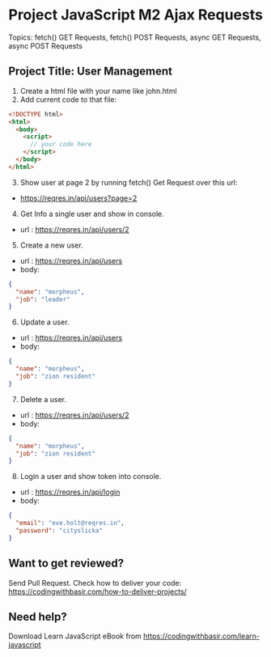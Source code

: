 # Project JavaScript M2 Ajax Requests

Topics: fetch() GET Requests,
fetch() POST Requests,
async GET Requests,
async POST Requests

## Project Title: User Management

1. Create a html file with your name like john.html
2. Add current code to that file:

```html
<!DOCTYPE html>
<html>
  <body>
    <script>
      // your code here
    </script>
  </body>
</html>
```

3. Show user at page 2 by running fetch() Get Request over this url:

- https://reqres.in/api/users?page=2

4. Get Info a single user and show in console.

- url : https://reqres.in/api/users/2

5. Create a new user.

- url : https://reqres.in/api/users
- body:

```json
{
  "name": "morpheus",
  "job": "leader"
}
```

6. Update a user.

- url : https://reqres.in/api/users
- body:

```json
{
  "name": "morpheus",
  "job": "zion resident"
}
```

7. Delete a user.

- url : https://reqres.in/api/users/2
- body:

```json
{
  "name": "morpheus",
  "job": "zion resident"
}
```

8. Login a user and show token into console.

- url : https://reqres.in/api/login
- body:

```json
{
  "email": "eve.holt@reqres.in",
  "password": "cityslicka"
}
```

## Want to get reviewed?

Send Pull Request. Check how to deliver your code: https://codingwithbasir.com/how-to-deliver-projects/

## Need help?

Download Learn JavaScript eBook from https://codingwithbasir.com/learn-javascript
